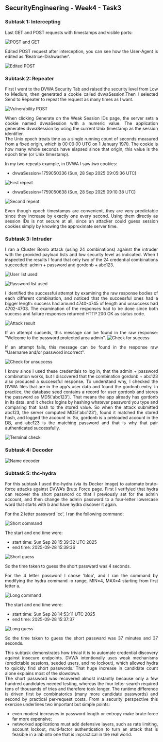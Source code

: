 <div align="justify">

## SecurityEngineering - Week4 - Task3

### Subtask 1: Intercepting

Last GET and POST requests with timestamps and visible ports:

![POST and GET](Images/Subtask1/lastPostandGet.png)

Edited POST request after interception, you can see how the User-Agent is edited as 'Beatrice-Dishwasher'.

![Edited POST](Images/Subtask1/UserAgentEdited2.png)

### Subtask 2: Repeater

First I went to the DVWA Security Tab and raised the security level from Low to Medium, then generated a cookie called dvwaSession.Then I selected Send to Repeater to repeat the request as many times as I want.

![Vulnerability POST](Images/Subtask2/vulnerabilityPost.png)

When clicking Generate on the Weak Session IDs page, the server sets a cookie named dvwaSession with a numeric value. The application generates dvwaSession by using the current Unix timestamp as the session identifier.<br>
The Unix epoch treats time as a single running count of seconds measured from a fixed origin, which is 00:00:00 UTC on 1 January 1970. The cookie is how many whole seconds have elapsed since that origin, this value is the epoch time (or Unix timestamp).

In my two repeats example, in DVWA I saw two cookies:

- dvwaSession=1759050336 (Sun, 28 Sep 2025 09:05:36 UTC)

![First repeat](Images/Subtask2/firstRepeat.png)

- dvwaSession=1759050638 (Sun, 28 Sep 2025 09:10:38 UTC)

![Second repeat](Images/Subtask2/secondRepeat.png)

Even though epoch timestamps are convenient, they are very predictable since they increase by exactly one every second. Using them directly as session IDs is not secure at all, since an attacker could guess session cookies simply by knowing the approximate server time.

### Subtask 3: Intruder

I ran a Cluster Bomb attack (using 24 combinations) against the intruder with the provided payload lists and low security level as indicated. When I inspected the results I found that only two of the 24 credential combinations succeeded: admin + password and gordonb + abc123.

![User list used](Images/Subtask3/userList.png)

![Password list used](Images/Subtask3/passList.png)

I identified the successful attempt by examining the raw response bodies of each different combination, and noticed that the successful ones had a bigger length: success had around 4740-4745 of length and unsuccess had 4702-4703. The examination of the responses had to be done since both success and failure responses returned HTTP 200 OK as status code.

![Attack result](Images/Subtask3/attackList.png)

If an attempt succeds, this message can be found in the raw response: "Welcome to the password protected area admin".
![Check for success](Images/Subtask3/succesfullAtt.png)

If an attempt fails, this message can be found in the response raw "Username and/or password incorrect".

![Check for unsuccess](Images/Subtask3/nonSuccesfullAttempt.png)

I know since I used these credentials to log in, that the admin + password combination works, but I discovered that the combination gordonb + abc123 also produced a successful response. To understand why, I checked the DVWA files that are in the app’s user data and found the gordonb entry. In practice, the database seed contains a record for user gordonb and stores the password as MD5('abc123'). That means the app already has gordonb in its data, and it checks logins by hashing whatever password you type and comparing that hash to the stored value. So when the attack submitted abc123, the server computed MD5('abc123'), found it matched the stored hash, and logged the account in. So, gordonb is a preloaded account in the DB, and abc123 is the matching password and that is why that pair authenticated successfully.

![Terminal check](Images/Subtask3/terminalGordon.png)


### Subtask 4: Decoder

![Name decoder](Images/Subtask4/decoding.png)

### Subtask 5: thc-hydra

For this subtask I used thc-hydra (via its Docker image) to automate brute-force attacks against DVWA’s Brute Force page. First I verifyied that hydra can recover the short password cc that I previously set for the admin account, and then change the admin password to a four-letter lowercase word that starts with b and have hydra discover it again.

For the 2 letter password 'cc', I ran the following command:

![Short command](Images/Subtask5/shortCommand.png)

The start and end time were:
- start time: Sun Sep 28 15:39:32 UTC 2025
- end time: 2025-09-28 15:39:36

![Short guess](Images/Subtask5/shortPassword.png)

So the time taken to guess the short passward was 4 seconds.

For the 4 letter password I chose 'blop', and I ran the command by modifying the hydra command -x range, MIN=4, MAX=4 starting from first letter a. 

![Long command](Images/Subtask5/longCommand.png)

The start and end time were:
- start time: Sun Sep 28 14:53:11 UTC 2025
- end time: 2025-09-28 15:37:37

![Long guess](Images/Subtask5/longPassword.png)

So the time taken to guess the short passward was 37 minutes and 37 seconds.

This subtask demonstrates how trivial it is to automate credential discovery against insecure endpoints. DVWA intentionally uses weak mechanisms (predictable sessions, seeded users, and no lockout), which allowed hydra to quickly find short passwords.
That huge increase in candidate count alone explains most of the slowdown.<br>
The short password was recovered almost instantly because only a few hundred candidates needed testing, whereas the four letter search required tens of thousands of tries and therefore took longer. The runtime difference is driven first by combinatorics (many more candidate passwords) and second by practical per‑request costs.
From a security perspective this exercise underlines two important but simple points:
- even modest increases in password length or entropy make brute‑force far more expensive;
- networked applications must add defensive layers, such as rate limiting, account lockout, multi‑factor authentication to turn an attack that is feasible in a lab into one that is impractical in the real world.

</div>